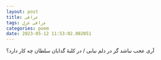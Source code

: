 ```yaml
---
layout: post
title: عراقی
tags: عراقی غزل
categories: poem
date: 2023-05-12 11:53:02.082051
---
```


آری عجب نباشد گر در دلم نیابی / در کلبهٔ گدایان سلطان چه کار دارد؟